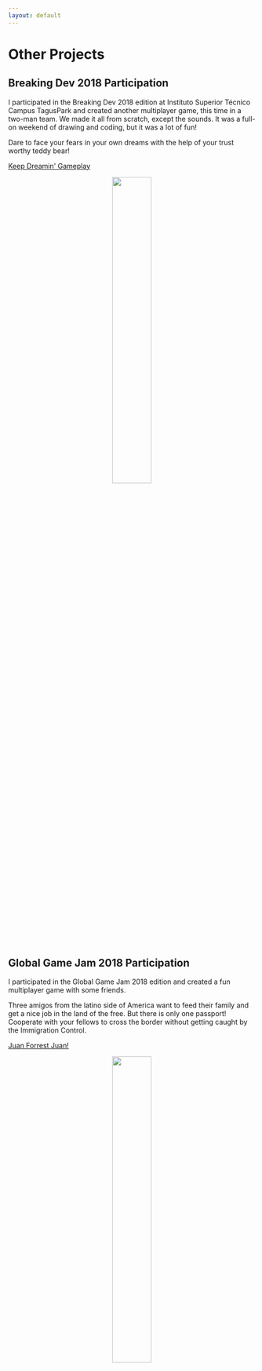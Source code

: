 ```yaml
---
layout: default
---
```


# Other Projects


## Breaking Dev 2018 Participation

I participated in the Breaking Dev 2018 edition at Instituto Superior Técnico Campus TagusPark and created another multiplayer game, this time in a two-man team. We made it all from scratch, except the sounds. It was a full-on weekend of drawing and coding, but it was a lot of fun!

Dare to face your fears in your own dreams with the help of your trust worthy teddy bear!

[Keep Dreamin' Gameplay](https://www.youtube.com/watch?v=oz2d1VIaBFA&feature=youtu.be)

<p align="center">
    <img src="https://github.com/iris-rod/portfolio/blob/master/img/KD_screenshot.png?raw=true" width="40%"/>
</p>

## Global Game Jam 2018 Participation
I participated in the Global Game Jam 2018 edition and created a fun multiplayer game with some friends. 

Three amigos from the latino side of America want to feed their family and get a nice job in the land of the free. But there is only one passport! 
Cooperate with your fellows to cross the border without getting caught by the Immigration Control.

[Juan Forrest Juan!](https://globalgamejam.org/2018/games/juan-forrest-juan)

<p align="center">
    <img src="https://github.com/iris-rod/portfolio/blob/master/img/GGJ.png?raw=true" width="40%"/>
</p>


